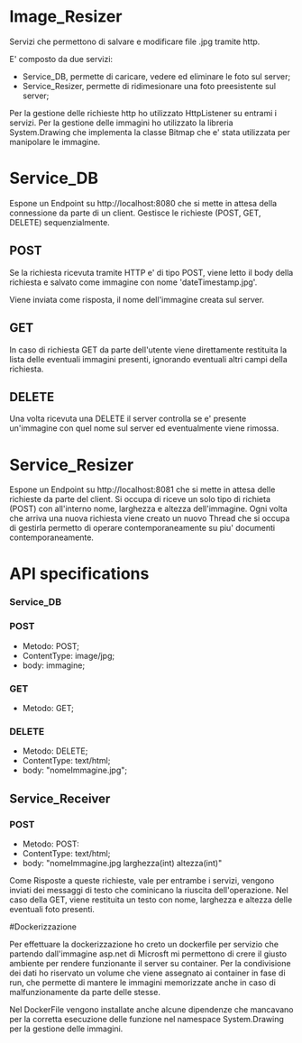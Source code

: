 # Image_Resizer
Servizi che permettono di salvare e modificare file .jpg tramite http.

E' composto da due servizi:

- Service_DB, permette di caricare, vedere ed eliminare le foto sul server;
- Service_Resizer, permette di ridimesionare una foto preesistente sul server;

Per la gestione delle richieste http ho utilizzato HttpListener su entrami i servizi.
Per la gestione delle immagini ho utilizzato la libreria System.Drawing che implementa la classe Bitmap che e' stata utilizzata per manipolare le immagine.

# Service_DB
Espone un Endpoint su http://localhost:8080 che si mette in attesa della connessione da parte di un client. Gestisce le richieste (POST, GET, DELETE) sequenzialmente.

## POST
Se la richiesta ricevuta tramite HTTP e' di tipo POST, viene letto il body della richiesta e salvato come immagine con nome 'dateTimestamp.jpg'.

Viene inviata come risposta, il nome dell'immagine creata sul server.

## GET
In caso di richiesta GET da parte dell'utente viene direttamente restituita la lista delle eventuali immagini presenti, ignorando eventuali altri campi della richiesta.

## DELETE
Una volta ricevuta una DELETE il server controlla se e' presente un'immagine con quel nome sul server ed eventualmente viene rimossa.

# Service_Resizer
Espone un Endpoint su http://localhost:8081 che si mette in attesa delle richieste da parte del client. Si occupa di riceve un solo tipo di richieta (POST) con all'interno nome, larghezza e altezza dell'immagine. 
Ogni volta che arriva una nuova richiesta viene creato un nuovo Thread che si occupa di gestirla permetto di operare contemporaneamente su piu' documenti contemporaneamente.


# API specifications

### Service_DB
### POST
  - Metodo: POST;
  - ContentType: image/jpg;
  - body: immagine;

### GET
  - Metodo: GET;

### DELETE
  - Metodo: DELETE;
  - ContentType: text/html;
  - body: "nomeImmagine.jpg";

## Service_Receiver
### POST 
  - Metodo: POST:
  - ContentType: text/html;
  - body: "nomeImmagine.jpg larghezza(int) altezza(int)"

Come Risposte a queste richieste, vale per entrambe i servizi, vengono inviati dei messaggi di testo che cominicano la riuscita dell'operazione. Nel caso della GET, viene restituita un testo con nome, larghezza e altezza delle eventuali foto presenti.

#Dockerizzazione

Per effettuare la dockerizzazione ho creto un dockerfile per servizio che partendo dall'immagine asp.net di Microsft mi permettono di crere il giusto ambiente per rendere funzionante il server su container. Per la condivisione dei dati ho riservato un volume che viene assegnato ai container in fase di run, che permette di mantere le immagini memorizzate anche in caso di malfunzionamente da parte delle stesse. 

Nel DockerFile vengono installate anche alcune dipendenze che mancavano per la corretta esecuzione delle funzione nel namespace System.Drawing per la gestione delle immagini.

